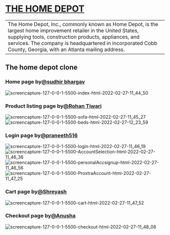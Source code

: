 # [THE HOME DEPOT](https://github.com/sudhirbhargav/Unit3_construct_week)
<table>
<tr>
<td>
The Home Depot, Inc., commonly known as Home Depot, is the largest home improvement retailer in the United States, supplying tools, construction products, appliances, and services. The company is headquartered in incorporated Cobb County, Georgia, with an Atlanta mailing address.
</td>
</tr>
</table>

## The home depot clone

### Home page by[@sudhir bhargav](https://github.com/sudhirbhargav)
![screencapture-127-0-0-1-5500-index-html-2022-02-27-11_44_50](https://user-images.githubusercontent.com/93834423/155871537-4683817a-6886-49f4-b1d0-8258c7008dee.png)

### Product listing page by[@Rohan Tiwari](https://github.com/ROHAN3110)
![screencapture-127-0-0-1-5500-sofa-html-2022-02-27-11_45_27](https://user-images.githubusercontent.com/93834423/155871784-0e3035cc-84bf-4a28-90c8-9149f70a7f8e.png)
![screencapture-127-0-0-1-5500-beds-html-2022-02-27-12_23_59](https://user-images.githubusercontent.com/93834423/155871835-5b2f6d31-1308-42e4-ba77-f1885824d244.png)

### Login page by[@praneeth516](https://github.com/praneeth516)
![screencapture-127-0-0-1-5500-login-html-2022-02-27-11_46_19](https://user-images.githubusercontent.com/93834423/155871887-2ee183df-9189-4c77-b766-54df23fb15b7.png)
![screencapture-127-0-0-1-5500-AccountSelection-html-2022-02-27-11_46_36](https://user-images.githubusercontent.com/93834423/155871891-699712d1-d119-4634-bf60-f8abeac89b1e.png)
![screencapture-127-0-0-1-5500-personalAccsignup-html-2022-02-27-11_46_56](https://user-images.githubusercontent.com/93834423/155871898-5024bdcc-c60c-4aa3-9fe1-c42c481efcdc.png)
![screencapture-127-0-0-1-5500-ProxtraAccount-html-2022-02-27-11_47_25](https://user-images.githubusercontent.com/93834423/155871900-bc046700-15a9-4392-b986-c48b646264c5.png)

### Cart page by[@Shreyash](https://github.com/ShreyashGedam)
![screencapture-127-0-0-1-5500-cart-html-2022-02-27-11_47_52](https://user-images.githubusercontent.com/93834423/155871939-13e95d66-6d72-467a-806d-a0f7ee0215bd.png)

### Checkout page by[@Anusha](https://github.com/anushaAnu333)
![screencapture-127-0-0-1-5500-checkout-html-2022-02-27-11_48_08](https://user-images.githubusercontent.com/93834423/155871955-1fb2f765-b4ba-4b3f-94b7-5a38cc2ca0c1.png)
